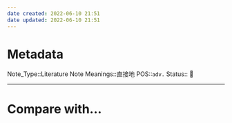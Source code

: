 ```yaml
---
date created: 2022-06-10 21:51
date updated: 2022-06-10 21:51
---
```


# Metadata

Note_Type::Literature Note
Meanings::直接地
POS::`adv.`
Status:: 👶

---

# Compare with...
